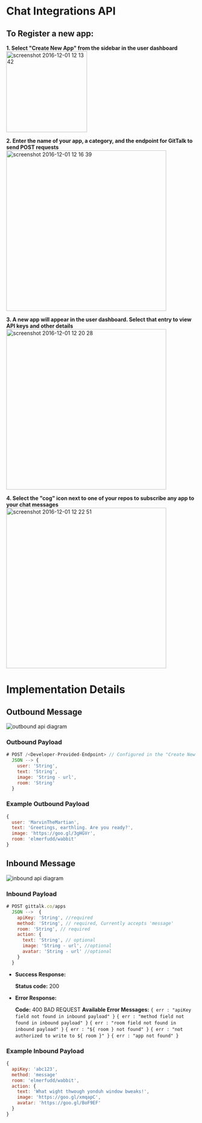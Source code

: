 # Chat Integrations API
## To Register a new app:

**1. Select "Create New App" from the sidebar in the user dashboard**
<img width="214" alt="screenshot 2016-12-01 12 13 42" src="https://cloud.githubusercontent.com/assets/5317799/20810700/a0e2987a-b7bf-11e6-9bf8-eb0b78793f5d.png">

**2. Enter the name of your app, a category, and the endpoint for GitTalk to send POST requests**
<img width="424" alt="screenshot 2016-12-01 12 16 39" src="https://cloud.githubusercontent.com/assets/5317799/20810790/091d0678-b7c0-11e6-85e1-c91c44a1482b.png">

**3. A new app will appear in the user dashboard. Select that entry to view API keys and other details**
<img width="424" alt="screenshot 2016-12-01 12 20 28" src="https://cloud.githubusercontent.com/assets/5317799/20810951/add9bb20-b7c0-11e6-8a2a-4f5be1e4f9d7.png">

**4. Select the "cog" icon next to one of your repos to subscribe any app to your chat messages**
<img width="424" alt="screenshot 2016-12-01 12 22 51" src="https://cloud.githubusercontent.com/assets/5317799/20811023/e78140a0-b7c0-11e6-9b28-45f99968ce17.png">

# Implementation Details
## Outbound Message
![outbound api diagram](https://cloud.githubusercontent.com/assets/5317799/20810377/5a533514-b7be-11e6-9278-449d5cc5fa08.jpg)
### Outbound Payload
```js
# POST /<Developer-Provided-Endpoint> // Configured in the "Create New App" dialog
  JSON --> {
    user: 'String',
    text: 'String',
    image: 'String - url',
    room: 'String'
  }
```
### Example Outbound Payload
```js
{
  user: 'MarvinTheMartian',
  text: 'Greetings, earthling. Are you ready?',
  image: 'https://goo.gl/3gHGVr',
  room: 'elmerfudd/wabbit'
}
```

## Inbound Message
![inbound api diagram](https://cloud.githubusercontent.com/assets/5317799/20810405/7865cba2-b7be-11e6-8667-4f7d6e6673b2.jpg)
### Inbound Payload
```js
# POST gittalk.co/apps
  JSON -->  {
    apiKey: 'String', //required
    method: 'String', // required, Currently accepts 'message'
    room: 'String', // required
    action: {
      text: 'String', // optional
      image: 'String - url', //optional
      avatar: 'String - url' //optional
    }
  }
```

* **Success Response:**

  **Status code:** 200

* **Error Response:**

   **Code:** 400 BAD REQUEST
   **Available Error Messages:**
   `{ err : "apiKey field not found in inbound payload" }`
   `{ err : "method field not found in inbound payload" }`
   `{ err : "room field not found in inbound payload" }`
   `{ err : "${ room } not found" }`
   `{ err : "not authorized to write to ${ room }" }`
   `{ err : "app not found" }`

### Example Inbound Payload
```js
{
  apiKey: 'abc123',
  method: 'message'
  room: 'elmerfudd/wabbit',
  action: {
    text: 'What wight thwough yonduh window bweaks!',
    image: 'https://goo.gl/xmqapC',
    avatar: 'https://goo.gl/BoF9EF'
  }
}
```
